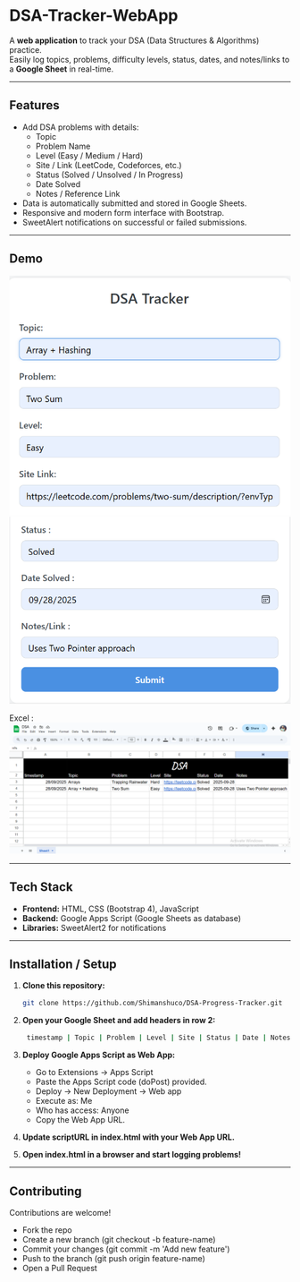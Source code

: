 # DSA-Tracker-WebApp

A **web application** to track your DSA (Data Structures & Algorithms) practice.  
Easily log topics, problems, difficulty levels, status, dates, and notes/links to a **Google Sheet** in real-time.

---

## Features

- Add DSA problems with details:
  - Topic
  - Problem Name
  - Level (Easy / Medium / Hard)
  - Site / Link (LeetCode, Codeforces, etc.)
  - Status (Solved / Unsolved / In Progress)
  - Date Solved
  - Notes / Reference Link
- Data is automatically submitted and stored in Google Sheets.
- Responsive and modern form interface with Bootstrap.
- SweetAlert notifications on successful or failed submissions.

---

## Demo

![DSA Tracker Screenshot](https://github.com/Shimanshuco/DSA-Progress-Tracker/blob/main/DSA%20Tracker%201.png)
![DSA Tracker Screenshot](https://github.com/Shimanshuco/DSA-Progress-Tracker/blob/main/DSA%20Tracker%202.png)

Excel : 
![DSA Tracker Screenshot](https://github.com/Shimanshuco/DSA-Progress-Tracker/blob/main/Sheet.png)

---

## Tech Stack

- **Frontend:** HTML, CSS (Bootstrap 4), JavaScript
- **Backend:** Google Apps Script (Google Sheets as database)
- **Libraries:** SweetAlert2 for notifications

---

## Installation / Setup

1. **Clone this repository:**
   ```bash
   git clone https://github.com/Shimanshuco/DSA-Progress-Tracker.git
2. **Open your Google Sheet and add headers in row 2:**
   ```bash
    timestamp | Topic | Problem | Level | Site | Status | Date | Notes

3. **Deploy Google Apps Script as Web App:**
   - Go to Extensions → Apps Script
   - Paste the Apps Script code (doPost) provided.
   - Deploy → New Deployment → Web app
   - Execute as: Me
   - Who has access: Anyone
   - Copy the Web App URL.
   
5. **Update scriptURL in index.html with your Web App URL.** </br>
6. **Open index.html in a browser and start logging problems!**

---

## Contributing
  Contributions are welcome!
  - Fork the repo
  - Create a new branch (git checkout -b feature-name)
  - Commit your changes (git commit -m 'Add new feature')
  - Push to the branch (git push origin feature-name)
  - Open a Pull Request
